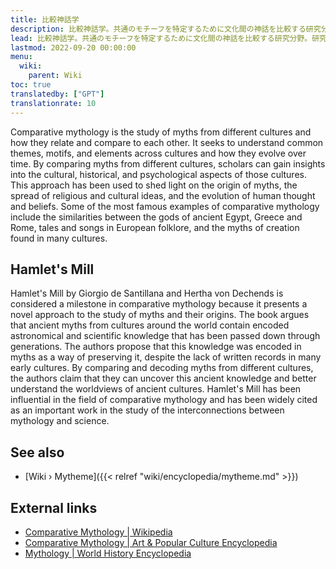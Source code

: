 ```yaml
---
title: 比較神話学
description: 比較神話学。共通のモチーフを特定するために文化間の神話を比較する研究分野。研究によると、文化は神話の再現において重要な重複を描いていることがわかっています。この重複は、文化を超えて共有されるこれらのモチーフが、起こった可能性が非常に高い普遍的な出来事を反映していることを強く示唆しています。
lead: 比較神話学。共通のモチーフを特定するために文化間の神話を比較する研究分野。研究によると、文化は神話の再現において重要な重複を描いていることがわかっています。この重複は、文化を超えて共有されるこれらのモチーフが、起こった可能性が非常に高い普遍的な出来事を反映していることを強く示唆しています。
lastmod: 2022-09-20 00:00:00
menu:
  wiki:
    parent: Wiki
toc: true
translatedby: ["GPT"]
translationrate: 10
---
```


Comparative mythology is the study of myths from different cultures and how they relate and compare to each other. It seeks to understand common themes, motifs, and elements across cultures and how they evolve over time. By comparing myths from different cultures, scholars can gain insights into the cultural, historical, and psychological aspects of those cultures. This approach has been used to shed light on the origin of myths, the spread of religious and cultural ideas, and the evolution of human thought and beliefs. Some of the most famous examples of comparative mythology include the similarities between the gods of ancient Egypt, Greece and Rome, tales and songs in European folklore, and the myths of creation found in many cultures.

## Hamlet's Mill

Hamlet's Mill by Giorgio de Santillana and Hertha von Dechends is considered a milestone in comparative mythology because it presents a novel approach to the study of myths and their origins. The book argues that ancient myths from cultures around the world contain encoded astronomical and scientific knowledge that has been passed down through generations. The authors propose that this knowledge was encoded in myths as a way of preserving it, despite the lack of written records in many early cultures. By comparing and decoding myths from different cultures, the authors claim that they can uncover this ancient knowledge and better understand the worldviews of ancient cultures. Hamlet's Mill has been influential in the field of comparative mythology and has been widely cited as an important work in the study of the interconnections between mythology and science.

## See also

- [Wiki › Mytheme]({{< relref "wiki/encyclopedia/mytheme.md" >}})

## External links

- [Comparative Mythology | Wikipedia](https://en.wikipedia.org/wiki/Comparative_mythology)
- [Comparative Mythology | Art & Popular Culture Encyclopedia](http://www.artandpopularculture.com/Comparative_mythology)
- [Mythology | World History Encyclopedia](https://www.worldhistory.org/mythology/)
